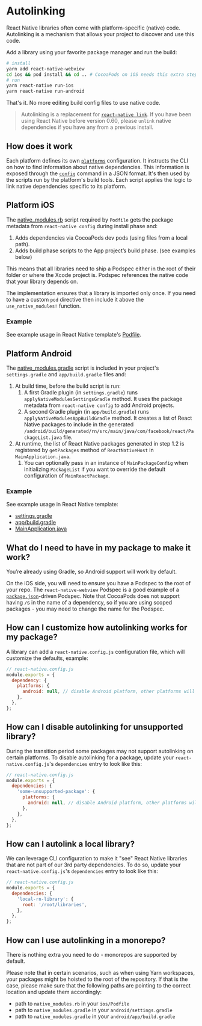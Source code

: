 # Autolinking

React Native libraries often come with platform-specific (native) code. Autolinking is a mechanism that allows your project to discover and use this code.

Add a library using your favorite package manager and run the build:

```sh
# install
yarn add react-native-webview
cd ios && pod install && cd .. # CocoaPods on iOS needs this extra step
# run
yarn react-native run-ios
yarn react-native run-android
```

That's it. No more editing build config files to use native code.

> Autolinking is a replacement for [`react-native link`](./linking.md). If you have been using React Native before version 0.60, please `unlink` native dependencies if you have any from a previous install.

## How does it work

Each platform defines its own [`platforms`](./platforms.md) configuration. It instructs the CLI on how to find information about native dependencies. This information is exposed through the [`config`](./commands.md#config) command in a JSON format. It's then used by the scripts run by the platform's build tools. Each script applies the logic to link native dependencies specific to its platform.

## Platform iOS

The [native_modules.rb](https://github.com/react-native-community/cli/blob/master/packages/platform-ios/native_modules.rb) script required by `Podfile` gets the package metadata from `react-native config` during install phase and:

1. Adds dependencies via CocoaPods dev pods (using files from a local path).
1. Adds build phase scripts to the App project’s build phase. (see examples below)

This means that all libraries need to ship a Podspec either in the root of their folder or where the Xcode project is. Podspec references the native code that your library depends on.

The implementation ensures that a library is imported only once. If you need to have a custom `pod` directive then include it above the `use_native_modules!` function.

### Example

See example usage in React Native template's [Podfile](https://github.com/facebook/react-native/blob/0.60-stable/template/ios/Podfile).

## Platform Android

The [native_modules.gradle](https://github.com/react-native-community/cli/blob/master/packages/platform-android/native_modules.gradle) script is included in your project's `settings.gradle` and `app/build.gradle` files and:

1. At build time, before the build script is run:
   1. A first Gradle plugin (in `settings.gradle`) runs `applyNativeModulesSettingsGradle` method. It uses the package metadata from `react-native config` to add Android projects.
   1. A second Gradle plugin (in `app/build.gradle`) runs `applyNativeModulesAppBuildGradle` method. It creates a list of React Native packages to include in the generated `/android/build/generated/rn/src/main/java/com/facebook/react/PackageList.java` file.
1. At runtime, the list of React Native packages generated in step 1.2 is registered by `getPackages` method of `ReactNativeHost` in `MainApplication.java`.
   1. You can optionally pass in an instance of `MainPackageConfig` when initializing `PackageList` if you want to override the default configuration of `MainReactPackage`.

### Example

See example usage in React Native template:

- [settings.gradle](https://github.com/facebook/react-native/blob/0.60-stable/template/android/settings.gradle)
- [app/build.gradle](https://github.com/facebook/react-native/blob/0.60-stable/template/android/app/build.gradle#L185)
- [MainApplication.java](https://github.com/facebook/react-native/blob/769e35ba5f4c31ef913035a5cc8bc0e88546ca55/template/android/app/src/main/java/com/helloworld/MainApplication.java#L22-L28)

## What do I need to have in my package to make it work?

You’re already using Gradle, so Android support will work by default.

On the iOS side, you will need to ensure you have a Podspec to the root of your repo. The `react-native-webview` Podspec is a good example of a [`package.json`](https://github.com/react-native-community/react-native-webview/blob/master/react-native-webview.podspec)-driven Podspec. Note that CocoaPods does not support having `/`s in the name of a dependency, so if you are using scoped packages - you may need to change the name for the Podspec.

## How can I customize how autolinking works for my package?

A library can add a `react-native.config.js` configuration file, which will customize the defaults, example:

```js
// react-native.config.js
module.exports = {
  dependency: {
    platforms: {
      android: null, // disable Android platform, other platforms will still autolink if provided
    },
  },
};
```

## How can I disable autolinking for unsupported library?

During the transition period some packages may not support autolinking on certain platforms. To disable autolinking for a package, update your `react-native.config.js`'s `dependencies` entry to look like this:

```js
// react-native.config.js
module.exports = {
  dependencies: {
    'some-unsupported-package': {
      platforms: {
        android: null, // disable Android platform, other platforms will still autolink if provided
      },
    },
  },
};
```

## How can I autolink a local library?

We can leverage CLI configuration to make it "see" React Native libraries that are not part of our 3rd party dependencies. To do so, update your `react-native.config.js`'s `dependencies` entry to look like this:

```js
// react-native.config.js
module.exports = {
  dependencies: {
    'local-rn-library': {
      root: '/root/libraries',
    },
  },
};
```

## How can I use autolinking in a monorepo?

There is nothing extra you need to do - monorepos are supported by default.

Please note that in certain scenarios, such as when using Yarn workspaces, your packages might be hoisted to the root of the repository. If that is the case, please make sure that the following paths are pointing to the
correct location and update them accordingly:

- path to `native_modules.rb` in your `ios/Podfile`
- path to `native_modules.gradle` in your `android/settings.gradle`
- path to `native_modules.gradle` in your `android/app/build.gradle`
